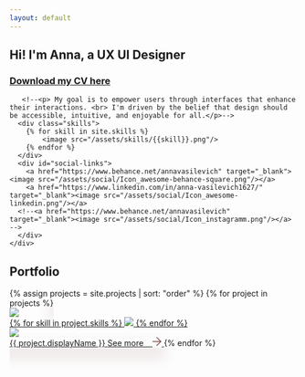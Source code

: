 ```yaml
---
layout: default
---
```


<section id="intro" class="flex-center">
	<div class="text-container center">
      <h1>Hi! I'm Anna, a UX UI Designer </h1>
		<h3><a href="Anna_Vasilevich_lebenslauf_2024.pdf" download="Anna_Vasilevich_lebenslauf_2024.pdf">Download my CV here</a> </h3>
		
       <!--<p> My goal is to empower users through interfaces that enhance their interactions. <br> I'm driven by the belief that design should be accessible, intuitive, and enjoyable for all.</p>-->
      <div class="skills">
      	{% for skill in site.skills %}
      		<image src="/assets/skills/{{skill}}.png"/>
      	{% endfor %}
      </div>
      <div id="social-links">
      	<a href="https://www.behance.net/annavasilevich" target="_blank"><image src="/assets/social/Icon_awesome-behance-square.png"/></a>
      	<a href="https://www.linkedin.com/in/anna-vasilevich1627/" target="_blank"><image src="/assets/social/Icon_awesome-linkedin.png"/></a>
      <!--<a href="https://www.behance.net/annavasilevich" target="_blank"><image src="/assets/social/Icon_instagramm.png"/></a>  -->
      </div>
	</div>
</section>
<section id="portfolio">
	<div class="section-title">
		<h2>Portfolio</h2>
	</div>
	<div class="wrapper">
		<div class="columns-2">
		{% assign projects = site.projects | sort: "order" %}
		{% for project in projects %}
			  	<a class="project" href="{{ project.url }}" style="box-shadow: -3px 15px 20px 6px #8249491a;">
					<div class="project-image hover-seen">
						<image src="/assets/projects/{{ project.handle }}/{{ project.hoverPreview }}"/>
					</div>
					<div class="project-image hover-hidden">
						<div class="skills">
							{% for skill in project.skills %}
								<image src="/assets/skills/{{skill}}.png"/>
							{% endfor %}
						</div>
						<image src="/assets/projects/{{ project.handle }}/{{ project.primaryPreview }}"/>
					</div>
					<span class="button hover-hidden" href="{{ project.url }}">
						<span>{{ project.displayName }}</span>
					</span>
					<span class="button hover-seen" href="{{ project.url }}">
						<span>
							See more &nbsp;&nbsp;
							<svg xmlns="http://www.w3.org/2000/svg" width="16" height="16" viewBox="0 0 43.665 43.665">
							  <g id="Icon_feather-arrow-up-right" data-name="Icon feather-arrow-up-right" transform="translate(21.894 2.828) rotate(45)">
								<path id="Pfad_5" data-name="Pfad 5" d="M0,28.962a1.994,1.994,0,0,1-1.41-.581,2,2,0,0,1-.009-2.828L25.371-1.41A2,2,0,0,1,28.2-1.419a2,2,0,0,1,.009,2.828L1.419,28.372A1.994,1.994,0,0,1,0,28.962Z" fill="#824949"/>
								<path id="Pfad_6" data-name="Pfad 6" d="M26.79,28.962a2,2,0,0,1-2-2V2H0A2,2,0,0,1-2,0,2,2,0,0,1,0-2H26.79a2,2,0,0,1,2,2V26.962A2,2,0,0,1,26.79,28.962Z" fill="#824949"/>
							  </g>
							</svg>
						</span>
					</span>
				</a>
		{% endfor %}
		</div><!-- ./columns-2 -->
	</div><!-- ./wrapper -->
</section>
